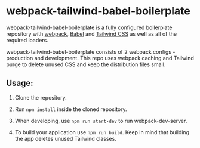 # webpack-tailwind-babel-boilerplate
webpack-tailwind-babel-boilerplate is a fully configured boilerplate repository with [webpack](https://webpack.js.org/ "webpack"), [Babel](https://babeljs.io/ "Babel") and [Tailwind CSS](https://tailwindcss.com/ "Tailwind CSS") as well as all of the required loaders.

webpack-tailwind-babel-boilerplate consists of 2 webpack configs - production and development. This repo uses webpack caching and Tailwind purge to delete unused CSS and keep the distribution files small.

## Usage:
1. 	Clone the repository.

2. 	Run  `npm install` inside the cloned repository.

3.	When developing, use `npm run start-dev` to run webpack-dev-server.

4. To build your application use `npm run build`. Keep in mind that building the app deletes unused Tailwind classes.


